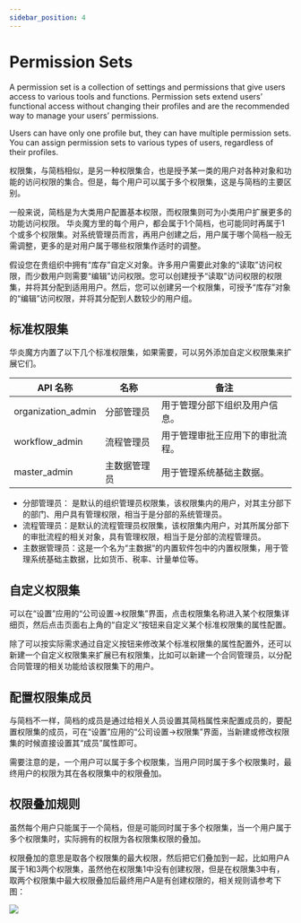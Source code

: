 ```yaml
---
sidebar_position: 4
---
```


# Permission Sets

A permission set is a collection of settings and permissions that give users access to various tools and functions. Permission sets extend users’ functional access without changing their profiles and are the recommended way to manage your users’ permissions.

Users can have only one profile but, they can have multiple permission sets. You can assign permission sets to various types of users, regardless of their profiles.

权限集，与简档相似，是另一种权限集合，也是授予某一类的用户对各种对象和功能的访问权限的集合。但是，每个用户可以属于多个权限集，这是与简档的主要区别。

一般来说，简档是为大类用户配置基本权限，而权限集则可为小类用户扩展更多的功能访问权限。 华炎魔方里的每个用户，都会属于1个简档，也可能同时再属于1个或多个权限集。对系统管理员而言，再用户创建之后，用户属于哪个简档一般无需调整，更多的是对用户属于哪些权限集作适时的调整。

假设您在贵组织中拥有“库存”自定义对象。许多用户需要此对象的“读取”访问权限，而少数用户则需要“编辑”访问权限。您可以创建授予“读取”访问权限的权限集，并将其分配到适用用户。然后，您可以创建另一个权限集，可授予“库存”对象的“编辑”访问权限，并将其分配到人数较少的用户组。

## 标准权限集

华炎魔方内置了以下几个标准权限集，如果需要，可以另外添加自定义权限集来扩展它们。

| API 名称 | 名称 | 备注 |
|----|----|----|
| organization_admin | 分部管理员 | 用于管理分部下组织及用户信息。 |
| workflow_admin | 流程管理员 | 用于管理审批王应用下的审批流程。 |
| master_admin | 主数据管理员 | 用于管理系统基础主数据。 |

* 分部管理员： 是默认的组织管理员权限集，该权限集内的用户，对其主分部下的部门、用户具有管理权限，相当于是分部的系统管理员。
* 流程管理员：是默认的流程管理员权限集，该权限集内用户，对其所属分部下的审批流程的相关对象，具有管理权限，相当于是分部的流程管理员。
* 主数据管理员：这是一个名为“主数据“的内置软件包中的内置权限集，用于管理系统基础主数据，比如货币、税率、计量单位等。

## 自定义权限集

可以在“设置”应用的“公司设置→权限集”界面，点击权限集名称进入某个权限集详细页，然后点击页面右上角的“自定义”按钮来自定义某个标准权限集的属性配置。

除了可以按实际需求通过自定义按钮来修改某个标准权限集的属性配置外，还可以新建一个自定义权限集来扩展已有权限集，比如可以新建一个合同管理员，以分配合同管理的相关功能给该权限集下的用户。

## 配置权限集成员

与简档不一样，简档的成员是通过给相关人员设置其简档属性来配置成员的，要配置权限集的成员，可在“设置”应用的“公司设置→权限集”界面，当新建或修改权限集的时候直接设置其“成员”属性即可。

需要注意的是，一个用户可以属于多个权限集，当用户同时属于多个权限集时，最终用户的权限为其在各权限集中的权限叠加。

## 权限叠加规则

虽然每个用户只能属于一个简档，但是可能同时属于多个权限集，当一个用户属于多个权限集时，实际拥有的权限为各权限集权限的叠加。

权限叠加的意思是取各个权限集的最大权限，然后把它们叠加到一起，比如用户A属于1和3两个权限集，虽然他在权限集1中没有创建权限，但是在权限集3中有，取两个权限集中最大权限叠加后最终用户A是有创建权限的，相关规则请参考下图：

 ![](https://console.steedos.cn/api/files/images/wYeJQGXkkgPqRicDx)